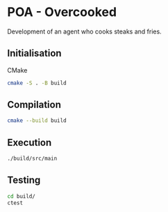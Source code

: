 # POA - Overcooked
Development of an agent who cooks steaks and fries.

## Initialisation
CMake
```bash
cmake -S . -B build
```

## Compilation
```bash
cmake --build build
```

## Execution
```bash
./build/src/main
```

## Testing
```bash
cd build/
ctest
```


